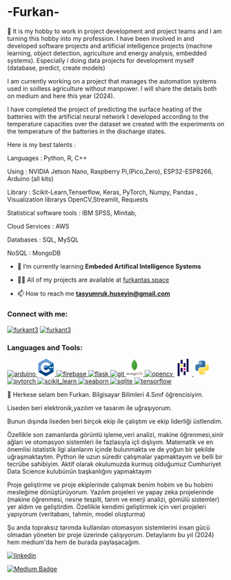 # -Furkan-

👋
It is my hobby to work in project development and project teams and I am turning this hobby into my profession. I have been involved in and developed software projects and artificial intelligence projects (machine learning, object detection, agriculture and energy analysis, embedded systems). Especially i doing data projects for development myself (database, predict, create models)

I am currently working on a project that manages the automation systems used in soilless agriculture without manpower. I will share the details both on medium and here this year (2024).

I have completed the project of predicting the surface heating of the batteries with the artificial neural network I developed according to the temperature capacities over the dataset we created with the experiments on the temperature of the batteries in the discharge states.

Here is my best talents :

Languages : Python, R, C++

Using : NVIDIA Jetson Nano, Raspberry Pi,(Pico,Zero), ESP32-ESP8266, Arduino (all kits)

Library : Scikit-Learn,Tenserflow, Keras, PyTorch, Numpy, Pandas , Visualization librarys OpenCV,Streamlit, Requests

Statistical software tools : IBM SPSS, Minitab,

Cloud Services : AWS

Databases : SQL, MySQL

NoSQL : MongoDB

- 🌱 I’m currently learning **Embeded Artifical Intelligence Systems**

- 👨‍💻 All of my projects are available at [furkantas.space](furkantas.space)

- 📫 How to reach me **tasyumruk.huseyin@gmail.com**

<h3 align="left">Connect with me:</h3>
<p align="left">
<a href="https://kaggle.com/furkant3" target="blank"><img align="center" src="https://raw.githubusercontent.com/rahuldkjain/github-profile-readme-generator/master/src/images/icons/Social/kaggle.svg" alt="furkant3" height="30" width="40" /></a>
<a href="https://www.leetcode.com/furkant3" target="blank"><img align="center" src="https://raw.githubusercontent.com/rahuldkjain/github-profile-readme-generator/master/src/images/icons/Social/leet-code.svg" alt="furkant3" height="30" width="40" /></a>
</p>

<h3 align="left">Languages and Tools:</h3>
<p align="left"> <a href="https://www.arduino.cc/" target="_blank" rel="noreferrer"> <img src="https://cdn.worldvectorlogo.com/logos/arduino-1.svg" alt="arduino" width="40" height="40"/> </a> <a href="https://www.w3schools.com/cpp/" target="_blank" rel="noreferrer"> <img src="https://raw.githubusercontent.com/devicons/devicon/master/icons/cplusplus/cplusplus-original.svg" alt="cplusplus" width="40" height="40"/> </a> <a href="https://firebase.google.com/" target="_blank" rel="noreferrer"> <img src="https://www.vectorlogo.zone/logos/firebase/firebase-icon.svg" alt="firebase" width="40" height="40"/> </a> <a href="https://flask.palletsprojects.com/" target="_blank" rel="noreferrer"> <img src="https://www.vectorlogo.zone/logos/pocoo_flask/pocoo_flask-icon.svg" alt="flask" width="40" height="40"/> </a> <a href="https://git-scm.com/" target="_blank" rel="noreferrer"> <img src="https://www.vectorlogo.zone/logos/git-scm/git-scm-icon.svg" alt="git" width="40" height="40"/> </a> <a href="https://www.mongodb.com/" target="_blank" rel="noreferrer"> <img src="https://raw.githubusercontent.com/devicons/devicon/master/icons/mongodb/mongodb-original-wordmark.svg" alt="mongodb" width="40" height="40"/> </a> <a href="https://opencv.org/" target="_blank" rel="noreferrer"> <img src="https://www.vectorlogo.zone/logos/opencv/opencv-icon.svg" alt="opencv" width="40" height="40"/> </a> <a href="https://pandas.pydata.org/" target="_blank" rel="noreferrer"> <img src="https://raw.githubusercontent.com/devicons/devicon/2ae2a900d2f041da66e950e4d48052658d850630/icons/pandas/pandas-original.svg" alt="pandas" width="40" height="40"/> </a> <a href="https://www.python.org" target="_blank" rel="noreferrer"> <img src="https://raw.githubusercontent.com/devicons/devicon/master/icons/python/python-original.svg" alt="python" width="40" height="40"/> </a> <a href="https://pytorch.org/" target="_blank" rel="noreferrer"> <img src="https://www.vectorlogo.zone/logos/pytorch/pytorch-icon.svg" alt="pytorch" width="40" height="40"/> </a> <a href="https://scikit-learn.org/" target="_blank" rel="noreferrer"> <img src="https://upload.wikimedia.org/wikipedia/commons/0/05/Scikit_learn_logo_small.svg" alt="scikit_learn" width="40" height="40"/> </a> <a href="https://seaborn.pydata.org/" target="_blank" rel="noreferrer"> <img src="https://seaborn.pydata.org/_images/logo-mark-lightbg.svg" alt="seaborn" width="40" height="40"/> </a> <a href="https://www.sqlite.org/" target="_blank" rel="noreferrer"> <img src="https://www.vectorlogo.zone/logos/sqlite/sqlite-icon.svg" alt="sqlite" width="40" height="40"/> </a> <a href="https://www.tensorflow.org" target="_blank" rel="noreferrer"> <img src="https://www.vectorlogo.zone/logos/tensorflow/tensorflow-icon.svg" alt="tensorflow" width="40" height="40"/> </a> </p>






👋 Herkese selam ben Furkan. Bilgisayar Bilimleri 4.Sınıf öğrencisiyim.

Liseden beri elektronik,yazılım ve tasarım ile uğraşıyorum. 

Bunun dışında liseden beri birçok ekip ile çalıştım ve ekip liderliği üstlendim.

Özellikle son zamanlarda görüntü işleme,veri analizi, makine öğrenmesi,sinir ağları ve otomasyon sistemleri ile fazlasıyla içli dışlıyım.
Matematik ve en önemlisi istatistik ilgi alanlarım içinde bulunmakta ve de  yoğun bir şekilde uğraşmaktaytım.
Python ile uzun süredir çalışmalar yapmaktayım ve belli bir tecrübe sahibiyim.
Aktif olarak okulumuzda kurmuş olduğumuz Cumhuriyet Data Science kulubünün başkanlığını yapmaktayım

 Proje geliştirme ve proje ekiplerinde çalışmak benim hobim ve bu hobimi mesleğime dönüştürüyorum. Yazılım projeleri ve yapay zeka projelerinde (makine öğrenmesi, nesne tespiti, tarım ve enerji analizi, gömülü sistemler) yer aldım ve geliştirdim. Özellikle kendimi geliştirmek için veri projeleri yapıyorum (veritabanı, tahmin, model oluşturma)

Şu anda topraksız tarımda kullanılan otomasyon sistemlerini insan gücü olmadan yöneten bir proje üzerinde çalışıyorum. Detaylarını bu yıl (2024) hem medium'da hem de burada paylaşacağım.


 



[![linkedin](https://img.shields.io/badge/Linkedin-000000?style=for-the-badge&logo=Linkedin&logoColor=white)](https://www.linkedin.com/in/h%C3%BCseyin-furkan-ta%C5%9Fyumruk-644aa41b9/)

[![Medium Badge](https://img.shields.io/badge/-Medium-757575?style=flat-quare&labelColor=757575&logo=Medium&logoColor=white&link=link)](https://medium.com/@tasyumruk.huseyin) 







